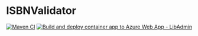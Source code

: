 # ISBNValidator
[![Maven CI](https://github.com/jpfrehe/LibAdmin/actions/workflows/maven.yml/badge.svg)](https://github.com/jpfrehe/LibAdmin/actions/workflows/maven.yml)
[![Build and deploy container app to Azure Web App - LibAdmin](https://github.com/jpfrehe/LibAdmin/actions/workflows/main_LibAdmin.yml/badge.svg)](https://github.com/jpfrehe/LibAdmin/actions/workflows/main_LibAdmin.yml)
